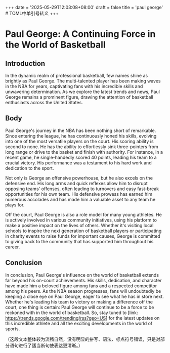 +++
date = '2025-05-29T12:03:08+08:00'
draft = false
title = 'paul george' # TOML中单引号转义
+++

# Paul George: A Continuing Force in the World of Basketball

## Introduction
In the dynamic realm of professional basketball, few names shine as brightly as Paul George. The multi-talented player has been making waves in the NBA for years, captivating fans with his incredible skills and unwavering determination. As we explore the latest trends and news, Paul George remains a prominent figure, drawing the attention of basketball enthusiasts across the United States. 

## Body
Paul George's journey in the NBA has been nothing short of remarkable. Since entering the league, he has continuously honed his skills, evolving into one of the most versatile players on the court. His scoring ability is second to none. He has the ability to effortlessly sink three-pointers from long range or drive to the basket and finish with authority. For instance, in a recent game, he single-handedly scored 40 points, leading his team to a crucial victory. His performance was a testament to his hard work and dedication to the sport.

Not only is George an offensive powerhouse, but he also excels on the defensive end. His long arms and quick reflexes allow him to disrupt opposing teams' offenses, often leading to turnovers and easy fast-break opportunities for his own team. His defensive prowess has earned him numerous accolades and has made him a valuable asset to any team he plays for.

Off the court, Paul George is also a role model for many young athletes. He is actively involved in various community initiatives, using his platform to make a positive impact on the lives of others. Whether it's visiting local schools to inspire the next generation of basketball players or participating in charity events to raise funds for important causes, George is committed to giving back to the community that has supported him throughout his career.

## Conclusion
In conclusion, Paul George's influence on the world of basketball extends far beyond his on-court achievements. His skills, dedication, and character have made him a beloved figure among fans and a respected competitor among his peers. As the NBA season progresses, fans will undoubtedly be keeping a close eye on Paul George, eager to see what he has in store next. Whether he's leading his team to victory or making a difference off the court, one thing is certain: Paul George will continue to be a force to be reckoned with in the world of basketball. So, stay tuned to [link: https://trends.google.com/trending/rss?geo=US] for the latest updates on this incredible athlete and all the exciting developments in the world of sports.

（这段文本整体较为流畅自然，没有明显的拼写、语法、标点符号错误，只是对部分语句进行了适当断句使表达更清晰。）